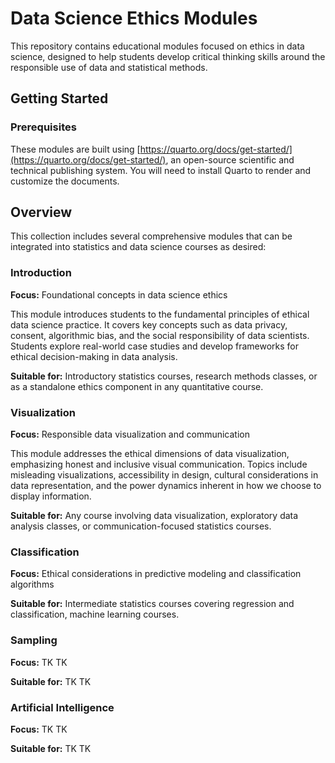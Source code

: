 # Data Science Ethics Modules

This repository contains educational modules focused on ethics in data science, designed to help students develop critical thinking skills around the responsible use of data and statistical methods.

## Getting Started

### Prerequisites

These modules are built using [https://quarto.org/docs/get-started/](https://quarto.org/docs/get-started/), an open-source scientific and technical publishing system. You will need to install Quarto to render and customize the documents.

## Overview

This collection includes several comprehensive modules that can be integrated into statistics and data science courses as desired:

### Introduction
**Focus:** Foundational concepts in data science ethics

This module introduces students to the fundamental principles of ethical data science practice. It covers key concepts such as data privacy, consent, algorithmic bias, and the social responsibility of data scientists. Students explore real-world case studies and develop frameworks for ethical decision-making in data analysis.

**Suitable for:** Introductory statistics courses, research methods classes, or as a standalone ethics component in any quantitative course.

### Visualization
**Focus:** Responsible data visualization and communication

This module addresses the ethical dimensions of data visualization, emphasizing honest and inclusive visual communication. Topics include misleading visualizations, accessibility in design, cultural considerations in data representation, and the power dynamics inherent in how we choose to display information. 

**Suitable for:** Any course involving data visualization, exploratory data analysis classes, or communication-focused statistics courses.

### Classification  
**Focus:** Ethical considerations in predictive modeling and classification algorithms



**Suitable for:** Intermediate statistics courses covering regression and classification, machine learning courses.

### Sampling
**Focus:** TK TK

**Suitable for:** TK TK


### Artificial Intelligence
**Focus:** TK TK

**Suitable for:** TK TK
